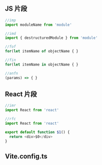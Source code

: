 ## JS 片段

```js
//imp
import moduleName from 'module'

//imd
import { destructuredModule } from 'module'

//fof
for(let itemName of objectName { }

//fin
for(let itemName in objectName { }

//anfn
(params) => { }
```

## React 片段

```js
//imr
import React from 'react'

//rfc
import React from 'react'

export default function $1() {
  return <div>$0</div>
}

```


## Vite.config.ts


```ts


```